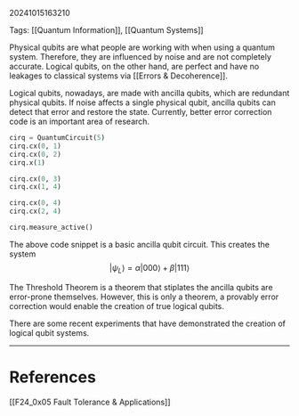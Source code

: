 20241015163210

Tags: [[Quantum Information]], [[Quantum Systems]]

Physical qubits are what people are working with when using a quantum system. Therefore, they are influenced by noise and are not completely accurate. Logical qubits, on the other hand, are perfect and have no leakages to classical systems via [[Errors & Decoherence]]. 

Logical qubits, nowadays, are made with ancilla qubits, which are redundant physical qubits. If noise affects a single physical qubit, ancilla qubits can detect that error and restore the state. Currently, better error correction code is an important area of research. 

```python
cirq = QuantumCircuit(5)
cirq.cx(0, 1)
cirq.cx(0, 2)
cirq.x(1)

cirq.cx(0, 3)
cirq.cx(1, 4)

cirq.cx(0, 4)
cirq.cx(2, 4)

cirq.measure_active()

```

The above code snippet is a basic ancilla qubit circuit. This creates the system $$|ψ_{L}\rangle = α|000\rangle + β|111\rangle$$

The Threshold Theorem is a theorem that stiplates the ancilla qubits are error-prone themselves. However, this is only a theorem, a provably error correction would enable the creation of true logical qubits. 

There are some recent experiments that have demonstrated the creation of logical qubit systems. 
___
# References
[[F24_0x05 Fault Tolerance & Applications]]
